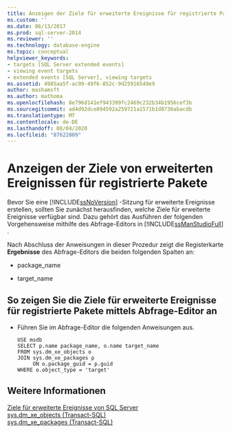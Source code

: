 ```yaml
---
title: Anzeigen der Ziele für erweiterte Ereignisse für registrierte Pakete | Microsoft-Dokumentation
ms.custom: ''
ms.date: 06/13/2017
ms.prod: sql-server-2014
ms.reviewer: ''
ms.technology: database-engine
ms.topic: conceptual
helpviewer_keywords:
- targets [SQL Server extended events]
- viewing event targets
- extended events [SQL Server], viewing targets
ms.assetid: 4985aa5f-ac99-49f6-852c-9d25916549e9
author: mashamsft
ms.author: mathoma
ms.openlocfilehash: 8e796d141ef943399fc2469c232b34b1956cef3b
ms.sourcegitcommit: ad4d92dce894592a259721a1571b1d8736abacdb
ms.translationtype: MT
ms.contentlocale: de-DE
ms.lasthandoff: 08/04/2020
ms.locfileid: "87622809"
---
```

# <a name="view-the-extended-events-targets-for-registered-packages"></a>Anzeigen der Ziele von erweiterten Ereignissen für registrierte Pakete
  Bevor Sie eine [!INCLUDE[ssNoVersion](../includes/ssnoversion-md.md)] -Sitzung für erweiterte Ereignisse erstellen, sollten Sie zunächst herausfinden, welche Ziele für erweiterte Ereignisse verfügbar sind. Dazu gehört das Ausführen der folgenden Vorgehensweise mithilfe des Abfrage-Editors in [!INCLUDE[ssManStudioFull](../includes/ssmanstudiofull-md.md)] .  
  
 Nach Abschluss der Anweisungen in dieser Prozedur zeigt die Registerkarte **Ergebnisse** des Abfrage-Editors die beiden folgenden Spalten an:  
  
-   package_name  
  
-   target_name  
  
## <a name="to-view-the-extended-events-targets-for-registered-packages-using-query-editor"></a>So zeigen Sie die Ziele für erweiterte Ereignisse für registrierte Pakete mittels Abfrage-Editor an  
  
-   Führen Sie im Abfrage-Editor die folgenden Anweisungen aus.  
  
    ```  
    USE msdb  
    SELECT p.name package_name, o.name target_name  
    FROM sys.dm_xe_objects o  
    JOIN sys.dm_xe_packages p  
         ON o.package_guid = p.guid  
    WHERE o.object_type = 'target'  
    ```  
  
## <a name="see-also"></a>Weitere Informationen  
 [Ziele für erweiterte Ereignisse von SQL Server](../../2014/database-engine/sql-server-extended-events-targets.md)   
 [sys.dm_xe_objects &#40;Transact-SQL&#41;](/sql/relational-databases/system-dynamic-management-views/sys-dm-xe-objects-transact-sql)   
 [sys.dm_xe_packages &#40;Transact-SQL&#41;](/sql/relational-databases/system-dynamic-management-views/sys-dm-xe-packages-transact-sql)  
  
  

